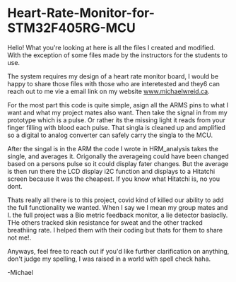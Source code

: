 # Heart-Rate-Monitor-for-STM32F405RG-MCU

Hello! What you're looking at here is all the files I created and modified. With the exception of some files made by the instructors for the students to use.

The system requires my design of a heart rate monitor board, I would be happy to share those files with those who are interetested and they6 can reach out to me
vie a email link on my website www.michaelwreid.ca. 

For the most part this code is quite simple, asign all the ARMS pins to what I want and what my project mates also want. Then take the signal in from my prototype 
which is a pulse. Or rather its the missing light it reads from your finger filling with blood each pulse. That singla is cleaned up and amplified so a digital to analog converter can safely carry the singla to the MCU.

After the singal is in the ARM the code I wrote in HRM_analysis takes the single, and averages it. Origonally the averageing could have been changed based on a persons pulse so it could display fater changes. But the average is then run there the LCD display i2C function and displays to a Hitatchi screen because it was the cheapest. If you know what Hitatchi is, no you dont.

Thats really all there is to this project, covid kind of killed our ability to add the full functionality we wanted. When I say we I mean my group mates and I. the full project was a Bio metric feedback monitor, a lie detector basiaclly. THe others tracked skin resistance for sweat and the other tracked breathiing rate. I helped them with their coding but thats for them to share not me!.

Anyways, feel free to reach out if you'd like further clarification on anything, don't judge my spelling, I was raised in a world with spell check haha.

  -Michael

